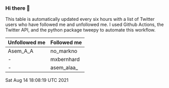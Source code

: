 ### Hi there 👋

This table is automatically updated every six hours with a list of Twitter users who have followed me and unfollowed me. I used Github Actions, the Twitter API, and the python package tweepy to automate this workflow.

| Unfollowed me |  Followed me |
| --- | --- |
|Asem_A_A|no_markno|
|-|mxbernhard|
|-|asem_alaa_|
Sat Aug 14 18:08:19 UTC 2021
